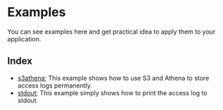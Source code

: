 # Examples
You can see examples here and get practical idea to apply them to your application.

## Index
- [s3athena](s3athena); This example shows how to use S3 and Athena to store access logs permanently.
- [stdout](stdout); This example simply shows how to print the access log to stdout.